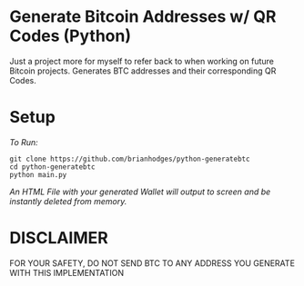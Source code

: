 # Generate Bitcoin Addresses w/ QR Codes (Python)
Just a project more for myself to refer back to when working on future Bitcoin projects. Generates BTC addresses and their corresponding QR Codes.

# Setup
*To Run:*
  ```
  git clone https://github.com/brianhodges/python-generatebtc
  cd python-generatebtc
  python main.py
  ```
*An HTML File with your generated Wallet will output to screen and be instantly deleted from memory.* 


# DISCLAIMER
FOR YOUR SAFETY, DO NOT SEND BTC TO ANY ADDRESS YOU GENERATE WITH THIS IMPLEMENTATION
